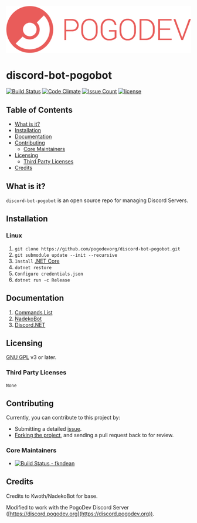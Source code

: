 [![POGODEV](https://github.com/pogodevorg/assets/blob/master/public/img/logo-github.png?raw=true)](https://pogodev.org)

# discord-bot-pogobot
[![Build Status](https://travis-ci.org/pogodevorg/discord-bot-pogobot.svg?branch=1.0)](https://travis-ci.org/pogodevorg/discord-bot-pogobot) [![Code Climate](https://codeclimate.com/github/pogodevorg/discord-bot-pogobot/badges/gpa.svg)](https://codeclimate.com/github/pogodevorg/discord-bot-pogobot) [![Issue Count](https://codeclimate.com/github/pogodevorg/discord-bot-pogobot/badges/issue_count.svg)](https://codeclimate.com/github/pogodevorg/discord-bot-pogobot) [![license](https://img.shields.io/github/license/pogodevorg/discord-bot-pogobot.svg?maxAge=2592000?style=flat-square)](https://github.com/pogodevorg/discord-bot-pogobot/blob/master/LICENSE)

## Table of Contents
* [What is it?](#what-is-it)
* [Installation](#installation)
* [Documentation](#documentation)
* [Contributing](#contributing)
  * [Core Maintainers](#core-maintainers)
* [Licensing](#licensing)
  * [Third Party Licenses](#third-party-licenses)
* [Credits](#credits)

## What is it?
`discord-bot-pogobot` is an open source repo for managing Discord Servers.

## Installation
### Linux
1. `git clone https://github.com/pogodevorg/discord-bot-pogobot.git`
2. `git submodule update --init --recursive`
3. `Install` [.NET Core](https://www.microsoft.com/net/core#linuxubuntu)
4. `dotnet restore`
5. `Configure credentials.json`
6. `dotnet run -c Release`

## Documentation
1. [Commands List](http://nadekobot.readthedocs.io/en/1.0/Commands%20List/)
2. [NadekoBot](http://nadekobot.readthedocs.io/en/1.0/)
3. [Discord.NET](http://rtd.discord.foxbot.me/en/legacy/)

## Licensing
[GNU GPL](https://github.com/pogodevorg/discord-bot-pogobot/blob/master/LICENSE) v3 or later.

### Third Party Licenses
    None

## Contributing
Currently, you can contribute to this project by:
* Submitting a detailed [issue](https://github.com/pogodevorg/discord-bot-pogobot/issues/new).
* [Forking the project](https://github.com/pogodevorg/discord-bot-pogobot/fork), and sending a pull request back to for review.

### Core Maintainers

* [![Build Status](https://github.com/fkndean.png?size=36) - fkndean](https://github.com/fkndean)

## Credits

Credits to Kwoth/NadekoBot for base.

Modified to work with the PogoDev Discord Server ([https://discord.pogodev.org](https://discord.pogodev.org)).
